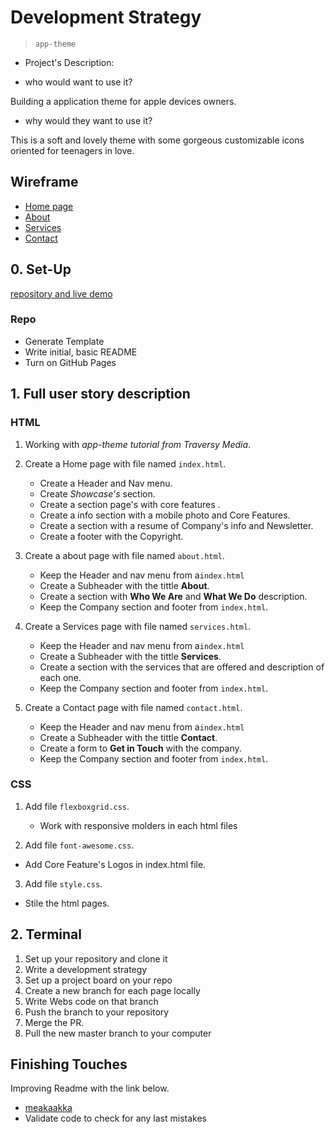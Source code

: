 # Development Strategy

> `app-theme`

- Project's Description:

- who would want to use it?

Building a application theme for apple devices owners.

- why would they want to use it?

This is a soft and lovely theme with some gorgeous customizable icons oriented for teenagers in love.

## Wireframe

- [Home page](https://wireframe.cc/Amd3DJ)
- [About](https://wireframe.cc/kGalXV)
- [Services](https://wireframe.cc/z3znq7)
- [Contact](https://wireframe.cc/T9j2qt)

## 0. Set-Up

[repository and live demo](https://rago89.github.io/app-theme/.)

### Repo

- Generate Template
- Write initial, basic README
- Turn on GitHub Pages

## 1. Full user story description

### HTML

1. Working with _app-theme tutorial from Traversy Media_.

2. Create a Home page with file named `index.html`.

   - Create a Header and Nav menu.
   - Create _Showcase's_ section.
   - Create a section page's with core features .
   - Create a info section with a mobile photo and Core Features.
   - Create a section with a resume of Company's info and Newsletter.
   - Create a footer with the Copyright.

3. Create a about page with file named `about.html`.

   - Keep the Header and nav menu from a`index.html`
   - Create a Subheader with the tittle **About**.
   - Create a section with **Who We Are** and **What We Do** description.
   - Keep the Company section and footer from `index.html`.

4. Create a Services page with file named `services.html`.

   - Keep the Header and nav menu from a`index.html`
   - Create a Subheader with the tittle **Services**.
   - Create a section with the services that are offered and description of each one.
   - Keep the Company section and footer from `index.html`.

5. Create a Contact page with file named `contact.html`.

   - Keep the Header and nav menu from a`index.html`
   - Create a Subheader with the tittle **Contact**.
   - Create a form to **Get in Touch** with the company.
   - Keep the Company section and footer from `index.html`.

### CSS

1. Add file `flexboxgrid.css`.

   - Work with responsive molders in each html files

2. Add file `font-awesome.css`.

- Add Core Feature's Logos in index.html file.

3. Add file `style.css`.

- Stile the html pages.

## 2. Terminal

1. Set up your repository and clone it
2. Write a development strategy
3. Set up a project board on your repo
4. Create a new branch for each page locally
5. Write Webs code on that branch
6. Push the branch to your repository
7. Merge the PR.
8. Pull the new master branch to your computer

## Finishing Touches

Improving Readme with the link below.

- [meakaakka](https://medium.com/@meakaakka/a-beginners-guide-to-writing-a-kickass-readme-7ac01da88ab3)
- Validate code to check for any last mistakes
